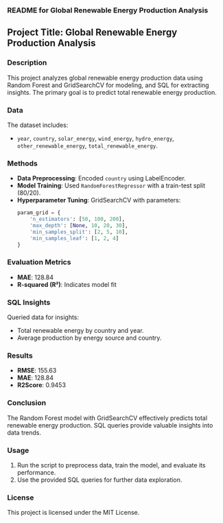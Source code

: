 ### README for Global Renewable Energy Production Analysis

## Project Title: Global Renewable Energy Production Analysis

### Description
This project analyzes global renewable energy production data using Random Forest and GridSearchCV for modeling, and SQL for extracting insights. The primary goal is to predict total renewable energy production.

### Data
The dataset includes:
- `year`, `country`, `solar_energy`, `wind_energy`, `hydro_energy`, `other_renewable_energy`, `total_renewable_energy`.

### Methods
- **Data Preprocessing**: Encoded `country` using LabelEncoder.
- **Model Training**: Used `RandomForestRegressor` with a train-test split (80/20).
- **Hyperparameter Tuning**: GridSearchCV with parameters:
  ```python
  param_grid = {
      'n_estimators': [50, 100, 200],
      'max_depth': [None, 10, 20, 30],
      'min_samples_split': [2, 5, 10],
      'min_samples_leaf': [1, 2, 4]
  }

### Evaluation Metrics
- **MAE**: 128.84
- **R-squared (R²)**: Indicates model fit

### SQL Insights
Queried data for insights:
- Total renewable energy by country and year.
- Average production by energy source and country.

### Results
- **RMSE**: 155.63
- **MAE**: 128.84
- **R2Score**: 0.9453
### Conclusion
The Random Forest model with GridSearchCV effectively predicts total renewable energy production. 
SQL queries provide valuable insights into data trends.


### Usage
1. Run the script to preprocess data, train the model, and evaluate its performance.
2. Use the provided SQL queries for further data exploration.

### License
This project is licensed under the MIT License.

